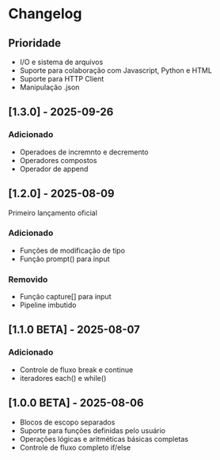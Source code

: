 # Changelog

## Prioridade
- I/O e sistema de arquivos
- Suporte para colaboração com Javascript, Python e HTML
- Suporte para HTTP Client
- Manipulação .json

## [1.3.0] - 2025-09-26
### Adicionado
- Operadoes de incremnto e decremento
- Operadores compostos
- Operador de append

## [1.2.0] - 2025-08-09
Primeiro lançamento oficial
### Adicionado
- Funções de modificação de tipo
- Função prompt() para input
### Removido
- Função capture[] para input
- Pipeline imbutido

## [1.1.0 BETA] - 2025-08-07
### Adicionado
- Controle de fluxo break e continue
- iteradores each() e while()

## [1.0.0 BETA] - 2025-08-06
- Blocos de escopo separados
- Suporte para funções definidas pelo usuário
- Operações lógicas e aritméticas básicas completas
- Controle de fluxo completo if/else